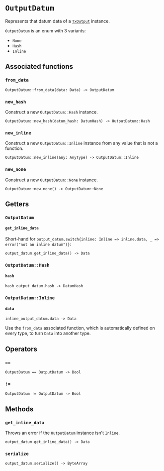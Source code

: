 # `OutputDatum`

Represents that datum data of a [`TxOutput`](./txoutput.md) instance.

`OutputDatum` is an enum with 3 variants:
  * `None`
  * `Hash`
  * `Inline`

## Associated functions

### `from_data`

```helios
OutputDatum::from_data(data: Data) -> OutputDatum
```

### `new_hash`

Construct a new `OutputDatum::Hash` instance.

```helios
OutputDatum::new_hash(datum_hash: DatumHash) -> OutputDatum::Hash
```

### `new_inline`

Construct a new `OutputDatum::Inline` instance from any value that is not a function.

```helios
OutputDatum::new_inline(any: AnyType) -> OutputDatum::Inline
```

### `new_none`

Construct a new `OutputDatum::None` instance.

```helios
OutputDatum::new_none() -> OutputDatum::None
```

## Getters

### `OutputDatum`

#### `get_inline_data`

Short-hand for `output_datum.switch{inline: Inline => inline.data, _ => error("not an inline datum")}`:

```helios
output_datum.get_inline_data() -> Data
```

### `OutputDatum::Hash`

#### `hash`

```helios
hash_output_datum.hash -> DatumHash
```

### `OutputDatum::Inline`

#### `data`

```helios
inline_output_datum.data -> Data
```

Use the `from_data` associated function, which is automatically defined on every type, to turn `Data` into another type.

## Operators

### `==`

```helios
OutputDatum == OutputDatum -> Bool
```

### `!=`

```helios
OutputDatum != OutputDatum -> Bool
```

## Methods

### `get_inline_data`

Throws an error if the `OutputDatum` instance isn't `Inline`.

```helios
output_datum.get_inline_data() -> Data
```

### `serialize`

```helios
output_datum.serialize() -> ByteArray
```
